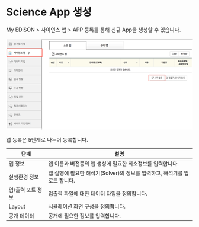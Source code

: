 
# Science App 생성

My EDISON > 사이언스 앱 > APP 등록를 통해 신규 App을 생성할 수 있습니다.

![사이언스앱 등록](../asset/image/08/image1.png)

앱 등록은 5단계로 나누어 등록합니다.

|단계|설명|
|--|--|
|앱 정보|앱 이름과 버전등의 앱 생성에 필요한 최소정보를 입력합니다.|
|실행환경 정보|앱 실행에 필요한 해석기(Solver)의 정보를 입력하고, 해석기를 업로드 합니다.|
|입/출력 포트 정보|입출력 파일에 대한 데이터 타입을 정의합니다.|
|Layout|시뮬레이션 화면 구성을 정의합니다.|
|공개 데이터|공개에 필요한 정보를 입력합니다.|
